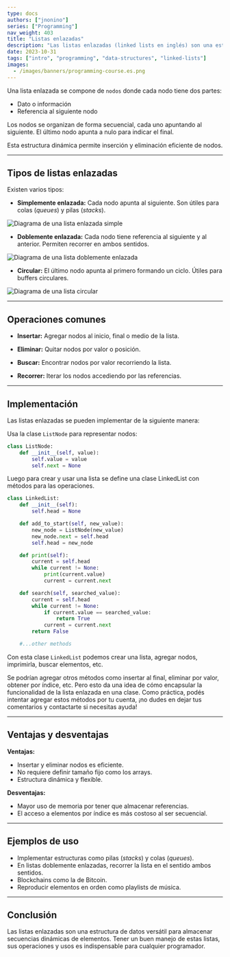 ```yaml
---
type: docs
authors: ["jnonino"]
series: ["Programming"]
nav_weight: 403
title: "Listas enlazadas"
description: "Las listas enlazadas (linked lists en inglés) son una estructura de datos dinámica y flexible que permite almacenar eficientemente colecciones de elementos. A diferencia de los arrays, las listas enlazadas no requieren reservar un tamaño fijo de antemano."
date: 2023-10-31
tags: ["intro", "programming", "data-structures", "linked-lists"]
images:
  - /images/banners/programming-course.es.png
---
```


Una lista enlazada se compone de `nodos` donde cada nodo tiene dos partes:

- Dato o información
- Referencia al siguiente nodo

Los nodos se organizan de forma secuencial, cada uno apuntando al siguiente. El último nodo apunta a nulo para indicar el final.

Esta estructura dinámica permite inserción y eliminación eficiente de nodos.

---

## Tipos de listas enlazadas

Existen varios tipos:

- **Simplemente enlazada:** Cada nodo apunta al siguiente. Son útiles para colas (*queues*) y pilas (*stacks*).

![Diagrama de una lista enlazada simple](/images/content/programming/0400-data-structures-1/diagram-linked-list.jpg)

- **Doblemente enlazada:** Cada nodo tiene referencia al siguiente y al anterior. Permiten recorrer en ambos sentidos.

![Diagrama de una lista doblemente enlazada](/images/content/programming/0400-data-structures-1/diagram-double-linked-list.jpg)

- **Circular:** El último nodo apunta al primero formando un ciclo. Útiles para buffers circulares.

![Diagrama de una lista circular](/images/content/programming/0400-data-structures-1/diagram-double-linked-list.jpg)

---

## Operaciones comunes

- **Insertar:** Agregar nodos al inicio, final o medio de la lista.

- **Eliminar:** Quitar nodos por valor o posición.

- **Buscar:** Encontrar nodos por valor recorriendo la lista.

- **Recorrer:** Iterar los nodos accediendo por las referencias.

---

## Implementación

Las listas enlazadas se pueden implementar de la siguiente manera:

Usa la clase `ListNode` para representar nodos:

```python
class ListNode:
    def __init__(self, value):
        self.value = value
        self.next = None
```

Luego para crear y usar una lista se define una clase LinkedList con métodos para las operaciones.

```python
class LinkedList:
    def __init__(self):
        self.head = None

    def add_to_start(self, new_value):
        new_node = ListNode(new_value)
        new_node.next = self.head
        self.head = new_node

    def print(self):
        current = self.head
        while current != None:
            print(current.value)
            current = current.next

    def search(self, searched_value):
        current = self.head
        while current != None:
            if current.value == searched_value:
                return True
            current = current.next
        return False

    #...other methods
```

Con esta clase `LinkedList` podemos crear una lista, agregar nodos, imprimirla, buscar elementos, etc.

Se podrían agregar otros métodos como insertar al final, eliminar por valor, obtener por índice, etc. Pero esto da una idea de cómo encapsular la funcionalidad de la lista enlazada en una clase. Como práctica, podés intentar agregar estos métodos por tu cuenta, ¡no dudes en dejar tus comentarios y contactarte si necesitas ayuda!

---

## Ventajas y desventajas

**Ventajas:**

- Insertar y eliminar nodos es eficiente.
- No requiere definir tamaño fijo como los arrays.
- Estructura dinámica y flexible.

**Desventajas:**

- Mayor uso de memoria por tener que almacenar referencias.
- El acceso a elementos por índice es más costoso al ser secuencial.

---

## Ejemplos de uso

- Implementar estructuras como pilas (*stacks*) y colas (*queues*).
- En listas doblemente enlazadas, recorrer la lista en el sentido ambos sentidos.
- Blockchains como la de Bitcoin.
- Reproducir elementos en orden como playlists de música.

---

## Conclusión

Las listas enlazadas son una estructura de datos versátil para almacenar secuencias dinámicas de elementos. Tener un buen manejo de estas listas, sus operaciones y usos es indispensable para cualquier programador.
